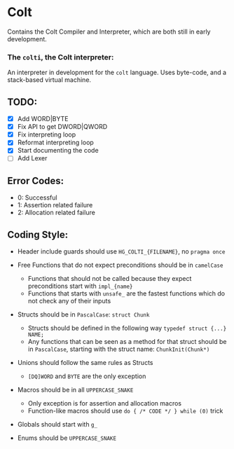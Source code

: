 # Colt
Contains the Colt Compiler and Interpreter, which are both still in early development.
### The `colti`, the Colt interpreter:
An interpreter in development for the `colt` language.
Uses byte-code, and a stack-based virtual machine.

## TODO:
- [X] Add WORD|BYTE
- [X] Fix API to get DWORD|QWORD
- [X] Fix interpreting loop
- [X] Reformat interpreting loop
- [X] Start documenting the code
- [ ] Add Lexer

## Error Codes:
- 0: Successful
- 1: Assertion related failure
- 2: Allocation related failure

## Coding Style:
- Header include guards should use `HG_COLTI_{FILENAME}`, no `pragma once`

- Free Functions that do not expect preconditions should be in `camelCase`
  - Functions that should not be called because they expect preconditions start with `impl_{name}`
  - Functions that starts with `unsafe_` are the fastest functions which do not check any of their inputs

- Structs should be in `PascalCase`: `struct Chunk`
  - Structs should be defined in the following way `typedef struct {...} NAME;`
  - Any functions that can be seen as a method for that struct should be in `PascalCase`, starting with the struct name: `ChunkInit(Chunk*)`

- Unions should follow the same rules as Structs
  - `[DQ]WORD` and `BYTE` are the only exception

- Macros should be in all `UPPERCASE_SNAKE`
  - Only exception is for assertion and allocation macros
  - Function-like macros should use `do { /* CODE */ } while (0)` trick

- Globals should start with `g_`

- Enums should be `UPPERCASE_SNAKE`